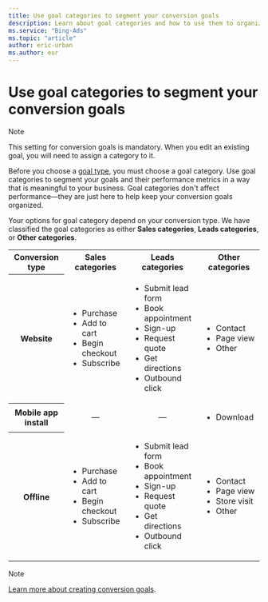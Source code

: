```yaml
---
title: Use goal categories to segment your conversion goals
description: Learn about goal categories and how to use them to organize your conversion goals.
ms.service: "Bing-Ads"
ms.topic: "article"
author: eric-urban
ms.author: eur
---
```


# Use goal categories to segment your conversion goals

> [!NOTE]
> This setting for conversion goals is mandatory. When you edit an existing goal, you will need to assign a category to it.

Before you choose a [goal type](./hlp_BA_CONC_UETv2CTGoalType.md), you must choose a goal category. Use goal categories to segment your goals and their performance metrics in a way that is meaningful to your business. Goal categories don't affect performance—they are just here to help keep your conversion goals organized.

Your options for goal category depend on your conversion type. We have classified the goal categories as either **Sales categories**, **Leads categories**, or **Other categories**.

<table>
  <tr>
    <th scope="col">Conversion type</th>
    <th scope="col">Sales categories</th>
    <th scope="col">Leads categories</th>
    <th scope="col">Other categories</th>
  </tr>
  <tr>
    <th scope="row">
				Website
			</th>
    <td>
      <ul>
        <li>Purchase</li>
        <li>Add to cart</li>
        <li>Begin checkout</li>
        <li>Subscribe</li>
      </ul>
    </td>
    <td>
      <ul>
        <li>Submit lead form</li>
        <li>Book appointment</li>
        <li>Sign-up</li>
        <li>Request quote</li>
        <li>Get directions</li>
        <li>Outbound click</li>
      </ul>
    </td>
    <td>
      <ul>
        <li>Contact</li>
        <li>Page view</li>
        <li>Other</li>
      </ul>
    </td>
  </tr>
  <tr>
    <th scope="row">
				Mobile app install
			</th>
    <td style="text-align:center">
				—
			</td>
    <td style="text-align:center">
				—
			</td>
    <td>
      <ul>
        <li>Download</li>
      </ul>
    </td>
  </tr>
  <tr>
    <th scope="row">
				Offline
			</th>
    <td>
      <ul>
        <li>Purchase</li>
        <li>Add to cart</li>
        <li>Begin checkout</li>
        <li>Subscribe</li>
      </ul>
    </td>
    <td>
      <ul>
        <li>Submit lead form</li>
        <li>Book appointment</li>
        <li>Sign-up</li>
        <li>Request quote</li>
        <li>Get directions</li>
        <li>Outbound click</li>
      </ul>
    </td>
    <td>
      <ul>
        <li>Contact</li>
        <li>Page view</li>
        <li>Store visit</li>
        <li>Other</li>
      </ul>
    </td>
  </tr>
</table>

> [!NOTE]
> [Learn more about creating conversion goals](./hlp_BA_PROC_UETv2CreateGoal.md).


